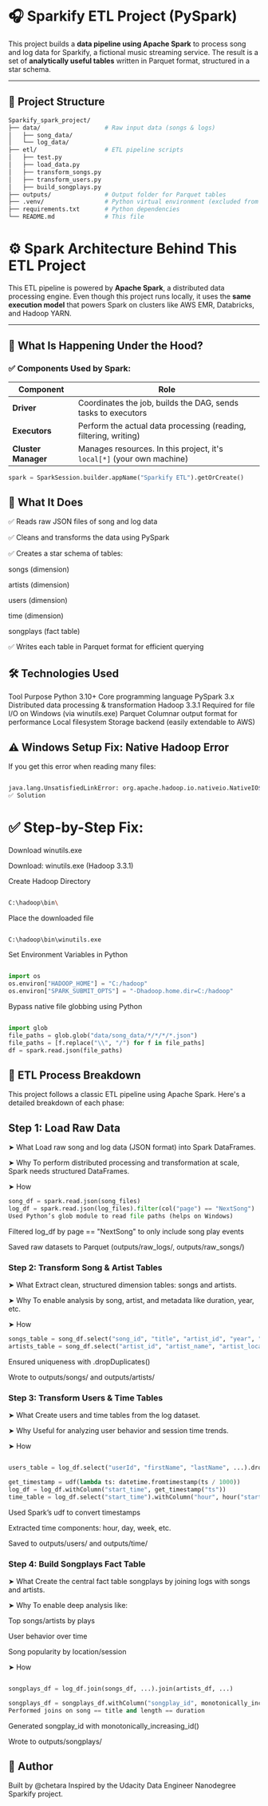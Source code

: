 # 🎧 Sparkify ETL Project (PySpark)

This project builds a **data pipeline using Apache Spark** to process song and log data for Sparkify, a fictional music streaming service. The result is a set of **analytically useful tables** written in Parquet format, structured in a star schema.

---

## 📁 Project Structure

```bash
Sparkify_spark_project/
├── data/                  # Raw input data (songs & logs)
│   ├── song_data/
│   └── log_data/
├── etl/                   # ETL pipeline scripts
│   ├── test.py
│   ├── load_data.py
│   ├── transform_songs.py
│   ├── transform_users.py
│   ├── build_songplays.py
├── outputs/               # Output folder for Parquet tables
├── .venv/                 # Python virtual environment (excluded from git)
├── requirements.txt       # Python dependencies
└── README.md              # This file

``` 
# ⚙️ Spark Architecture Behind This ETL Project

This ETL pipeline is powered by **Apache Spark**, a distributed data processing engine. Even though this project runs locally, it uses the **same execution model** that powers Spark on clusters like AWS EMR, Databricks, and Hadoop YARN.

---

## 🧠 What Is Happening Under the Hood?

### ✅ Components Used by Spark:

| Component       | Role                                                                 |
|----------------|----------------------------------------------------------------------|
| **Driver**      | Coordinates the job, builds the DAG, sends tasks to executors        |
| **Executors**   | Perform the actual data processing (reading, filtering, writing)     |
| **Cluster Manager** | Manages resources. In this project, it's `local[*]` (your own machine) |

```python
spark = SparkSession.builder.appName("Sparkify ETL").getOrCreate()
```

## 🚀 What It Does
✅ Reads raw JSON files of song and log data

✅ Cleans and transforms the data using PySpark

✅ Creates a star schema of tables:

songs (dimension)

artists (dimension)

users (dimension)

time (dimension)

songplays (fact table)

✅ Writes each table in Parquet format for efficient querying

## 🛠️ Technologies Used

Tool	Purpose
Python 3.10+	Core programming language
PySpark 3.x	Distributed data processing & transformation
Hadoop 3.3.1	Required for file I/O on Windows (via winutils.exe)
Parquet	Columnar output format for performance
Local filesystem	Storage backend (easily extendable to AWS)

## ⚠️ Windows Setup Fix: Native Hadoop Error
If you get this error when reading many files:


``` bash

java.lang.UnsatisfiedLinkError: org.apache.hadoop.io.nativeio.NativeIO$Windows.access0
✅ Solution

```

# ✅ Step-by-Step Fix:
Download winutils.exe

Download: winutils.exe (Hadoop 3.3.1)

Create Hadoop Directory


``` bash

C:\hadoop\bin\

``` 

Place the downloaded file


``` bash

C:\hadoop\bin\winutils.exe

```
Set Environment Variables in Python


``` python

import os
os.environ["HADOOP_HOME"] = "C:/hadoop"
os.environ["SPARK_SUBMIT_OPTS"] = "-Dhadoop.home.dir=C:/hadoop"

```
Bypass native file globbing using Python


``` python

import glob
file_paths = glob.glob("data/song_data/*/*/*/*.json")
file_paths = [f.replace("\\", "/") for f in file_paths]
df = spark.read.json(file_paths)

```
## 🧪 ETL Process Breakdown
This project follows a classic ETL pipeline using Apache Spark. Here's a detailed breakdown of each phase:

## Step 1: Load Raw Data
➤ What
Load raw song and log data (JSON format) into Spark DataFrames.

➤ Why
To perform distributed processing and transformation at scale, Spark needs structured DataFrames.

➤ How
``` python
song_df = spark.read.json(song_files)
log_df = spark.read.json(log_files).filter(col("page") == "NextSong")
Used Python’s glob module to read file paths (helps on Windows)
```

Filtered log_df by page == "NextSong" to only include song play events

Saved raw datasets to Parquet (outputs/raw_logs/, outputs/raw_songs/)

### Step 2: Transform Song & Artist Tables
➤ What
Extract clean, structured dimension tables: songs and artists.

➤ Why
To enable analysis by song, artist, and metadata like duration, year, etc.

➤ How
``` python
songs_table = song_df.select("song_id", "title", "artist_id", "year", "duration").dropDuplicates()
artists_table = song_df.select("artist_id", "artist_name", "artist_location", ...).dropDuplicates()
``` 
Ensured uniqueness with .dropDuplicates()

Wrote to outputs/songs/ and outputs/artists/

### Step 3: Transform Users & Time Tables
➤ What
Create users and time tables from the log dataset.

➤ Why
Useful for analyzing user behavior and session time trends.

➤ How
``` python

users_table = log_df.select("userId", "firstName", "lastName", ...).dropDuplicates()

get_timestamp = udf(lambda ts: datetime.fromtimestamp(ts / 1000))
log_df = log_df.withColumn("start_time", get_timestamp("ts"))
time_table = log_df.select("start_time").withColumn("hour", hour("start_time"))...
```
Used Spark’s udf to convert timestamps

Extracted time components: hour, day, week, etc.

Saved to outputs/users/ and outputs/time/

### Step 4: Build Songplays Fact Table
➤ What
Create the central fact table songplays by joining logs with songs and artists.

➤ Why
To enable deep analysis like:

Top songs/artists by plays

User behavior over time

Song popularity by location/session

➤ How
``` python

songplays_df = log_df.join(songs_df, ...).join(artists_df, ...)

songplays_df = songplays_df.withColumn("songplay_id", monotonically_increasing_id())
Performed joins on song == title and length == duration
```

Generated songplay_id with monotonically_increasing_id()

Wrote to outputs/songplays/
## 🙌 Author
Built by @chetara
Inspired by the Udacity Data Engineer Nanodegree Sparkify project.